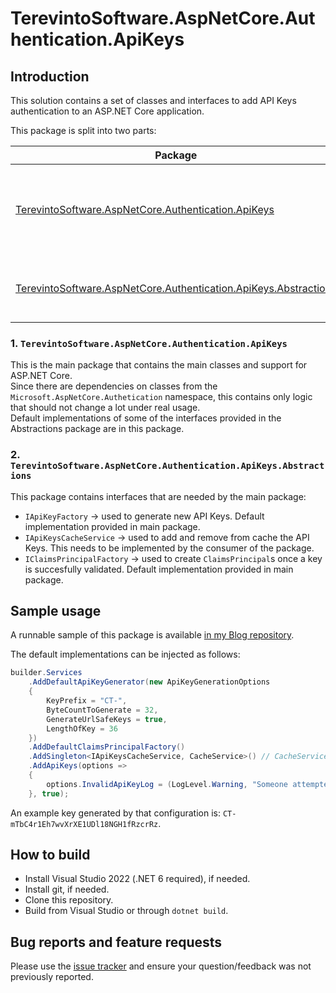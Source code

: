 # TerevintoSoftware.AspNetCore.Authentication.ApiKeys

## Introduction

This solution contains a set of classes and interfaces to add API Keys authentication to an ASP.NET Core application.

This package is split into two parts:

| Package | Purpose |
| ------- | ------- |
| [TerevintoSoftware.AspNetCore.Authentication.ApiKeys](https://www.nuget.org/packages/TerevintoSoftware.AspNetCore.Authentication.ApiKeys/) | Contains main logic, depends on ASP.NET Core. |
| [TerevintoSoftware.AspNetCore.Authentication.ApiKeys.Abstractions](https://www.nuget.org/packages/TerevintoSoftware.AspNetCore.Authentication.ApiKeys.Abstractions/) | Contains interfaces used by the main package. |

### 1. `TerevintoSoftware.AspNetCore.Authentication.ApiKeys`

This is the main package that contains the main classes and support for ASP.NET Core.  
Since there are dependencies on classes from the `Microsoft.AspNetCore.Authetication` namespace, this contains only logic that should not change a lot under real usage.  
Default implementations of some of the interfaces provided in the Abstractions package are in this package.

### 2. `TerevintoSoftware.AspNetCore.Authentication.ApiKeys.Abstractions`

This package contains interfaces that are needed by the main package:

* `IApiKeyFactory` -> used to generate new API Keys. Default implementation provided in main package.
* `IApiKeysCacheService` -> used to add and remove from cache the API Keys. This needs to be implemented by the consumer of the package.
* `IClaimsPrincipalFactory` -> used to create `ClaimsPrincipal`s once a key is succesfully validated. Default implementation provided in main package.

## Sample usage

A runnable sample of this package is available [in my Blog repository](https://github.com/CamiloTerevinto/Blog/tree/main/Samples/Simple%20and%20secure%20custom%20API%20Keys%20using%20ASP.NET%20Core).

The default implementations can be injected as follows:

```c#
builder.Services
    .AddDefaultApiKeyGenerator(new ApiKeyGenerationOptions
    {
        KeyPrefix = "CT-",
        ByteCountToGenerate = 32,
        GenerateUrlSafeKeys = true,
        LengthOfKey = 36
    })
    .AddDefaultClaimsPrincipalFactory()
    .AddSingleton<IApiKeysCacheService, CacheService>() // CacheService is not provided
    .AddApiKeys(options => 
    { 
        options.InvalidApiKeyLog = (LogLevel.Warning, "Someone attempted to use an invalid API Key: {ApiKey}");  
    }, true);
```

An example key generated by that configuration is: `CT-mTbC4r1Eh7wvXrXE1UDl18NGH1fRzcrRz`.

## How to build

* Install Visual Studio 2022 (.NET 6 required), if needed.
* Install git, if needed.
* Clone this repository.
* Build from Visual Studio or through `dotnet build`.

## Bug reports and feature requests

Please use the [issue tracker](https://github.com/CamiloTerevinto/TerevintoSoftware.ApiKeys/issues) and ensure your question/feedback was not previously reported.